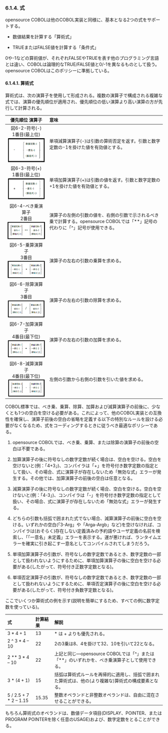 ### 6.1.4. 式
opensource COBOLは他のCOBOL実装と同様に、基本となる2つの式をサポートする。

- 数値結果を計算する「算術式」

- TRUEまたはFALSE値を計算する「条件式」

0や-1などの算術値が、それぞれFALSEやTRUEを表す他のプログラミング言語とは違い、COBOLは論理的なTRUE/FALSE値と0/-1を異なるものとして扱う。opensource COBOLはこのポリシーに準拠している。

#### 6.1.4.1. 算術式
算術式は、次の演算子を使用して形成される。複数の演算子で構成される複雑な式では、演算の優先順位が適用され、優先順位の低い演算より高い演算の方が先行して計算される。

| 優先順位 演算子 | 意味 |
  | :---: | :--- |
  |図6-2-符号(-)<br>1番目(最上位)![alt text](Image/6-2.png)|単項減算演算子(-)は引数の算術否定を返す。引数と数字定数の-1を掛けた値を有効値とする。|
  |図6-3-符号(+)<br>1番目(最上位)![alt text](Image/6-3.png)|単項加算演算子(+)は引数の値を返す。引数と数字定数の+1を掛けた値を有効値とする。|
 |図6-4-べき乗演算子<br>2番目![alt text](Image/6-4.png)|演算子の左側の引数の値を、右側の引数で示されるべき乗で計算する。opensource COBOLでは「**」記号の代わりに「^」記号が使用できる。|
 |図6-5-乗算演算子<br>3番目![alt text](Image/6-5.png)|演算子の左右の引数の乗算を求める。|
 |図6-6-除算演算子<br>3番目![alt text](Image/6-6.png)|演算子の左右の引数の除算を求める。|
 |図6-7-加算演算子<br>4番目(最下位)![alt text](Image/6-7.png)|演算子の左右の引数の加算を求める。|
 |図6-8-減算演算子<br>4番目(最下位)![alt text](Image/6-8.png)|左側の引数から右側の引数を引いた値を求める。|

COBOL標準では、べき乗、乗算、除算、加算および減算演算子の前後に、少なくとも1つの空白を空ける必要がある。これによって、他のCOBOL実装との互換性を確保し、演算子前後の空白の省略を定義する以下の特別なルールを設ける必要がなくなるため、式をコーディングするときに従うべき最適なポリシーである。

1. opensource COBOLでは、べき乗、乗算、または除算の演算子の前後の空白は不要である。

2. 加算演算子の後に符号なしの数字定数が続く場合は、空白を空ける。空白を空けないと(例：「4+3」)、コンパイラは「+」を符号付き数字定数の指定として扱い、その場合、式に演算子が存在しないため「無効な式」エラーが発生する。その他では、加算演算子の前後の空白は任意となる。

3. 減算演算子の後に符号なしの数字定数が続く場合、空白を空ける。空白を空けないと(例：「4-3」)、コンパイラは「-」を符号付き数字定数の指定として扱い、その場合、式に演算子が存在しないため「無効な式」エラーが発生する。

4. どちらの引数も括弧で囲まれた式でない場合、減算演算子の前後に空白を空ける。いずれかの空白(「3-Arg」や「Arga-Argb」など)を空けなければ、コンパイラは(おそらく)存在しない定義済みの予約語やユーザ定義の名前を検索し、「「一意名」未定義」エラーを表示する。運が悪ければ、ランタイムエラーを確実に引き起こす一意名としてコンパイルされてしまうだろう。

5. 単項加算演算子の引数が、符号なしの数字定数であるとき、数字定数の一部として扱われないようにするために、単項加算演算子の後に空白を空ける必要がある(したがって、符号付き正数字定数となる)。

6. 単項否定演算子の引数が、符号なしの数字定数であるとき、数字定数の一部として扱われないようにするために、単項否定演算子の後に空白を空ける必要がある(したがって、符号付き負数字定数となる)。

ここでいくつか算術式の例を示す(説明を簡単にするため、すべての例に数字定数を使っている)。

| 式 | 計算結果  |解説|
  | :--- | :--- |:--- |
  |3 * 4 + 1|13|* は + よりも優先される。|
  |2 ^ 3 * 4 – 10|22|2の3乗は8、4を掛けて32、10を引いて22となる。|
  |2 ** 3 * 4 – 10|22|上記と同じ―opensource COBOLでは「^」または「**」のいずれかを、べき乗演算子として使用できる。|
  |3 * (4 + 1)|15|括弧は算術式ルールを再帰的に適用し、括弧で囲まれた算術式は、他の(より複雑な)算術式の構成要素となる。|
  |5 / 2.5 + 7 * 2 – 1.15|15.35|整数オペランドと非整数オペランドは、自由に混在させることができる。|

もちろん算術式のオペランドは、数値データ項目(DISPLAY、POINTER、またはPROGRAM POINTERを除く任意のUSAGE)および、数字定数をとることができる。
